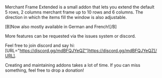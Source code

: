 Merchant Frame Extended is a small addon that lets you extend the default 5 rows, 2 columns merchant frame up to 10 rows and 6 columns. The direction in which the items fill the window is also adjustable.

[B]Now also mostly available in German and French![/B]

More features can be requested via the issues system or discord.

Feel free to join discord and say hi: [URL="https://discord.gg/mdBFQJYeQZ"]https://discord.gg/mdBFQJYeQZ[/URL].

Creating and maintaining addons takes a lot of time. If you can miss something, feel free to drop a donation!

